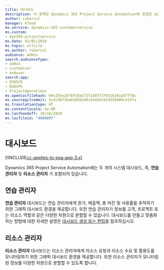 ```yaml
---
title: 대시보드
description: 이 항목은 Dynamics 365 Project Service Automation에 포함된 보고 대시보드에 대한 정보를 제공합니다.
author: ruhercul
manager: kfend
ms.service: dynamics-365-customerservice
ms.custom:
- dyn365-projectservice
ms.date: 03/01/2019
ms.topic: article
ms.author: ruhercul
audience: Admin
search.audienceType:
- admin
- customizer
- enduser
search.app:
- D365CE
- D365PS
- ProjectOperations
ms.openlocfilehash: 69c295e2bf8f19a573f1d97f37931624a2d7f70c
ms.sourcegitcommit: 5c4c9bf3ba018562d6cb3443c01d550489c415fa
ms.translationtype: HT
ms.contentlocale: ko-KR
ms.lasthandoff: 10/16/2020
ms.locfileid: "4080097"
---
```

# <a name="dashboards"></a>대시보드

[!INCLUDE[cc-applies-to-psa-app-3.x](../includes/cc-applies-to-psa-app-3x.md)]

Dynamics 365 Project Service Automation에는 두 개의 시스템 대시보드, 즉, **연습 관리자** 및 **리소스 관리자** 가 포함되어 있습니다.

## <a name="practice-manager"></a>연습 관리자 

**연습 관리자** 대시보드는 연습 관리자에게 원가, 매출액, 총 마진 및 사용률을 추적하기 위한 그래픽 대시보드 환경을 제공합니다. 또한 연습 관리자가 정보를 고객, 프로젝트 또는 리소스 역할과 같은 다양한 차원으로 분할할 수 있습니다. 대시보드를 만들고 맞춤화하는 방법에 대한 자세한 설명은 [대시보드 생성 또는 편집](https://docs.microsoft.com/dynamics365/customerengagement/on-premises/customize/create-edit-dashboards)을 참조하십시오.

## <a name="resource-manager"></a>리소스 관리자 

**리소스 관리자** 대시보드는 리소스 관리자에게 리소스 요청과 리소스 수요 및 활용도를 모니터링하기 위한 그래픽 대시보드 환경을 제공합니다. 또한 리소스 관리자가 모니터링된 정보를 다양한 차원으로 분할할 수 있도록 합니다.
